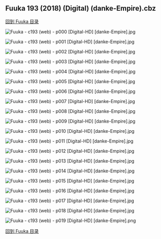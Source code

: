 ## Fuuka 193 (2018) (Digital) (danke-Empire).cbz


[回到 Fuuka 目录](https://github.com/alicewish/markdown/blob/master/series/Fuuka.md)


![Fuuka - c193 (web) - p000 [Digital-HD] [danke-Empire].jpg](https://wx1.sinaimg.cn/large/6a9fdecagy1fpmnudzj9zj21kl2cw4je.jpg)

![Fuuka - c193 (web) - p001 [Digital-HD] [danke-Empire].jpg](https://wx1.sinaimg.cn/large/6a9fdecagy1fpmnuvl4ldj21kl2cwkjm.jpg)

![Fuuka - c193 (web) - p002 [Digital-HD] [danke-Empire].jpg](https://wx1.sinaimg.cn/large/6a9fdecagy1fpmnvhn31bj21kl2cwhdu.jpg)

![Fuuka - c193 (web) - p003 [Digital-HD] [danke-Empire].jpg](https://wx1.sinaimg.cn/large/6a9fdecagy1fpmnvwl7j3j21kl2cw7wi.jpg)

![Fuuka - c193 (web) - p004 [Digital-HD] [danke-Empire].jpg](https://wx1.sinaimg.cn/large/6a9fdecagy1fpmnweyfouj21kl2cw4qq.jpg)

![Fuuka - c193 (web) - p005 [Digital-HD] [danke-Empire].jpg](https://wx1.sinaimg.cn/large/6a9fdecagy1fpmnx3fvojj21kl2cwkjm.jpg)

![Fuuka - c193 (web) - p006 [Digital-HD] [danke-Empire].jpg](https://wx1.sinaimg.cn/large/6a9fdecagy1fpmnxluf9kj21kl2cwnpe.jpg)

![Fuuka - c193 (web) - p007 [Digital-HD] [danke-Empire].jpg](https://wx1.sinaimg.cn/large/6a9fdecagy1fpmny7k60qj21kl2cwb2b.jpg)

![Fuuka - c193 (web) - p008 [Digital-HD] [danke-Empire].jpg](https://wx1.sinaimg.cn/large/6a9fdecagy1fpmnypa880j21kl2cwhdu.jpg)

![Fuuka - c193 (web) - p009 [Digital-HD] [danke-Empire].jpg](https://wx1.sinaimg.cn/large/6a9fdecagy1fpmnzjyzs8j21kl2cw7wj.jpg)

![Fuuka - c193 (web) - p010 [Digital-HD] [danke-Empire].jpg](https://wx1.sinaimg.cn/large/6a9fdecagy1fpmo03jof5j21kl2cwqv7.jpg)

![Fuuka - c193 (web) - p011 [Digital-HD] [danke-Empire].jpg](https://wx1.sinaimg.cn/large/6a9fdecagy1fpmo0gabudj21kl2cwu0x.jpg)

![Fuuka - c193 (web) - p012 [Digital-HD] [danke-Empire].jpg](https://wx1.sinaimg.cn/large/6a9fdecagy1fpmo110x7ij21kl2cwx6q.jpg)

![Fuuka - c193 (web) - p013 [Digital-HD] [danke-Empire].jpg](https://wx1.sinaimg.cn/large/6a9fdecagy1fpmo1mis6cj21kl2cwe82.jpg)

![Fuuka - c193 (web) - p014 [Digital-HD] [danke-Empire].jpg](https://wx1.sinaimg.cn/large/6a9fdecagy1fpmo2amv8rj21kl2cwu0y.jpg)

![Fuuka - c193 (web) - p015 [Digital-HD] [danke-Empire].jpg](https://wx1.sinaimg.cn/large/6a9fdecagy1fpmo2mtqxwj21kl2cw1ky.jpg)

![Fuuka - c193 (web) - p016 [Digital-HD] [danke-Empire].jpg](https://wx1.sinaimg.cn/large/6a9fdecagy1fpmo3stgtbj21kl2cw4qs.jpg)

![Fuuka - c193 (web) - p017 [Digital-HD] [danke-Empire].jpg](https://wx1.sinaimg.cn/large/6a9fdecagy1fpmo4c89mtj21kl2cwqv5.jpg)

![Fuuka - c193 (web) - p018 [Digital-HD] [danke-Empire].jpg](https://wx1.sinaimg.cn/large/6a9fdecagy1fpmo4yt08gj21kl2cwx6p.jpg)

![Fuuka - c193 (web) - p019 [Digital-HD] [danke-Empire].png](https://wx1.sinaimg.cn/large/6a9fdecagy1fpmo51q2osj21kl2cw0ox.jpg)

[回到 Fuuka 目录](https://github.com/alicewish/markdown/blob/master/series/Fuuka.md)

